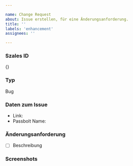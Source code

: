 ```yaml
---

name: Change Request
about: Issue erstellen, für eine Änderungsanforderung.
title: ''
labels: 'enhancement'
assignees: ''

---
```


### **Szales ID**
{}

### **Typ**
Bug

### **Daten zum Issue**
- Link: 
- Passbolt Name: 

### **Änderungsanforderung**
- [ ] Beschreibung


### **Screenshots**
